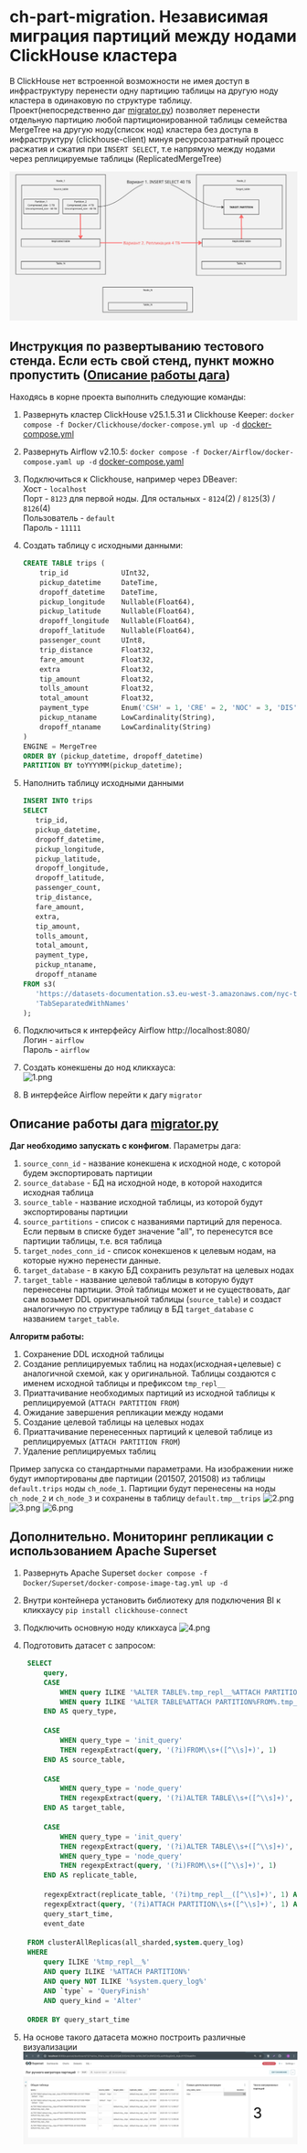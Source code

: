 # ch-part-migration. Независимая миграция партиций между нодами ClickHouse кластера
В ClickHouse нет встроенной возможности не имея доступ в инфраструктуру перенести одну партицию таблицы на другую ноду 
кластера в одинаковую по структуре таблицу.  
Проект(непосредственно даг [migrator.py](migrator.py)) позволяет перенести отдельную партицию любой партиционированной 
таблицы семейства MergeTree на другую ноду(список нод) кластера без доступа в инфраструктуру (clickhouse-client) минуя 
ресурсозатратный процесс расжатия и сжатия при `INSERT SELECT`, т.е напрямую между нодами через реплицируемые таблицы
(ReplicatedMergeTree)

![Variant.jpg](images%2FVariant.jpg)

## Инструкция по развертыванию тестового стенда. Если есть свой стенд, пункт можно пропустить ([Описание работы дага](#dag-description))
Находясь в корне проекта выполнить следующие команды:

1. Развернуть кластер ClickHouse v25.1.5.31 и Clickhouse Keeper: `docker compose -f Docker/Clickhouse/docker-compose.yml up -d`
[docker-compose.yml](Docker%2FClickhouse%2Fdocker-compose.yml)

2. Развернуть Airflow v2.10.5: `docker compose -f Docker/Airflow/docker-compose.yaml up -d` 
[docker-compose.yaml](Docker%2FAirflow%2Fdocker-compose.yaml)

3. Подключиться к Clickhouse, например через DBeaver:  
   Хост - `localhost`  
   Порт - `8123` для первой ноды. Для остальных - `8124`(2) / `8125`(3) / `8126`(4)  
   Пользователь - `default`  
   Пароль - `11111`

4. Создать таблицу с исходными данными:  
    ```sql 
    CREATE TABLE trips (
        trip_id             UInt32,
        pickup_datetime     DateTime,
        dropoff_datetime    DateTime,
        pickup_longitude    Nullable(Float64),
        pickup_latitude     Nullable(Float64),
        dropoff_longitude   Nullable(Float64),
        dropoff_latitude    Nullable(Float64),
        passenger_count     UInt8,
        trip_distance       Float32,
        fare_amount         Float32,
        extra               Float32,
        tip_amount          Float32,
        tolls_amount        Float32,
        total_amount        Float32,
        payment_type        Enum('CSH' = 1, 'CRE' = 2, 'NOC' = 3, 'DIS' = 4, 'UNK' = 5),
        pickup_ntaname      LowCardinality(String),
        dropoff_ntaname     LowCardinality(String)
    )
    ENGINE = MergeTree
    ORDER BY (pickup_datetime, dropoff_datetime)
    PARTITION BY toYYYYMM(pickup_datetime);
    ```

5. Наполнить таблицу исходными данными
    ```sql
   INSERT INTO trips
   SELECT
       trip_id,
       pickup_datetime,
       dropoff_datetime,
       pickup_longitude,
       pickup_latitude,
       dropoff_longitude,
       dropoff_latitude,
       passenger_count,
       trip_distance,
       fare_amount,
       extra,
       tip_amount,
       tolls_amount,
       total_amount,
       payment_type,
       pickup_ntaname,
       dropoff_ntaname
   FROM s3(
       'https://datasets-documentation.s3.eu-west-3.amazonaws.com/nyc-taxi/trips_{0..2}.gz',
       'TabSeparatedWithNames'
   ); 
   ```

6. Подключиться к интерфейсу Airflow http://localhost:8080/  
   Логин - `airflow`  
   Пароль - `airflow`  

7. Создать конекшены до нод кликхауса:  
![1.png](images%2F1.png)

8. В интерфейсе Airflow перейти к дагу `migrator`

<a id="dag-description"></a>
## Описание работы дага [migrator.py](migrator.py)

**Даг необходимо запускать с конфигом**. Параметры дага:
1. `source_conn_id` - название конекшена к исходной ноде, с которой будем экспортировать партиции
2. `source_database` - БД на исходной ноде, в которой находится исходная таблица
3. `source_table` - название исходной таблицы, из которой будут экспортированы партиции
4. `source_partitions` - список с названиями партиций для переноса. Если первым в списке будет значение "all", 
   то перенесутся все партиции таблицы, т.е. вся таблица
5. `target_nodes_conn_id` - список конекшенов к целевым нодам, на которые нужно перенести данные.
6. `target_database` - в какую БД сохранить результат на целевых нодах
7. `target_table` - название целевой таблицы в которую будут перенесены партиции. Этой таблицы может и не существовать,
   даг сам возьмет DDL оригинальной таблицы (`source_table`) и создаст аналогичную по структуре таблицу в БД 
   `target_database` с названием `target_table`.

**Алгоритм работы:**
1. Сохранение DDL исходной таблицы
2. Создание реплицируемых таблиц на нодах(исходная+целевые) с аналогичной схемой, как у оригинальной.
   Таблицы создаются с именем исходной таблицы и префиксом `tmp_repl__`
3. Приаттачивание необходимых партиций из исходной таблицы к реплицируемой (`ATTACH PARTITION FROM`)
4. Ожидание завершения репликации между нодами
5. Создание целевой таблицы на целевых нодах
6. Приаттачивание перенесенных партиций к целевой таблице из реплицируемых (`ATTACH PARTITION FROM`)
7. Удаление реплицируемых таблиц

Пример запуска со стандартными параметрами. На изображении ниже будут импортированы две партиции (201507, 201508) из 
таблицы `default.trips` ноды `ch_node_1`. Партиции будут перенесены на ноды `ch_node_2` и `ch_node_3` и
сохранены в таблицу `default.tmp__trips`
![2.png](images%2F2.png)
![3.png](images%2F3.png)
![6.png](images%2F6.png)


## Дополнительно. Мониторинг репликации с использованием Apache Superset

1. Развернуть Apache Superset `docker compose -f Docker/Superset/docker-compose-image-tag.yml up -d`
2. Внутри контейнера установить библиотеку для подключения BI к кликхаусу `pip install clickhouse-connect`
3. Подключить основную ноду кликхауса ![4.png](images%2F4.png)
4. Подготовить датасет с запросом:
   ```sql
    SELECT 
        query,
        CASE 
            WHEN query ILIKE '%ALTER TABLE%.tmp_repl__%ATTACH PARTITION%' THEN 'init_query'
            WHEN query ILIKE '%ALTER TABLE%ATTACH PARTITION%FROM%.tmp_repl__%' THEN 'node_query'
        END AS query_type,
        
        CASE 
            WHEN query_type = 'init_query'
            THEN regexpExtract(query, '(?i)FROM\\s+([^\\s]+)', 1)
        END AS source_table,
        
        CASE 
            WHEN query_type = 'node_query'
            THEN regexpExtract(query, '(?i)ALTER TABLE\\s+([^\\s]+)', 1)
        END AS target_table,
        
        CASE 
            WHEN query_type = 'init_query'
            THEN regexpExtract(query, '(?i)ALTER TABLE\\s+([^\\s]+)', 1)
            WHEN query_type = 'node_query'
            THEN regexpExtract(query, '(?i)FROM\\s+([^\\s]+)', 1)
        END AS replicate_table,

        regexpExtract(replicate_table, '(?i)tmp_repl__([^\\s]+)', 1) AS only_table_name,
        regexpExtract(query, '(?i)ATTACH PARTITION\\s+([^\\s]+)', 1) AS `partition`,
        query_start_time,
        event_date
    
    FROM clusterAllReplicas(all_sharded,system.query_log) 
    WHERE 
        query ILIKE '%tmp_repl__%'
        AND query ILIKE '%ATTACH PARTITION%'
        AND query NOT ILIKE '%system.query_log%'
        AND `type` = 'QueryFinish'
        AND query_kind = 'Alter'
    
    ORDER BY query_start_time
   ```

5. На основе такого датасета можно построить различные визуализации
![5.png](images%2F5.png)